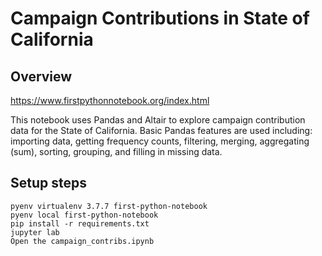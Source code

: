 
# Campaign Contributions in State of California

## Overview
https://www.firstpythonnotebook.org/index.html

This notebook uses Pandas and Altair to explore campaign contribution data for the State of California. Basic Pandas features are used including: importing data, getting frequency counts, filtering, merging, aggregating (sum), sorting, grouping, and filling in missing data.

## Setup steps
```
pyenv virtualenv 3.7.7 first-python-notebook
pyenv local first-python-notebook
pip install -r requirements.txt
jupyter lab
Open the campaign_contribs.ipynb
```
